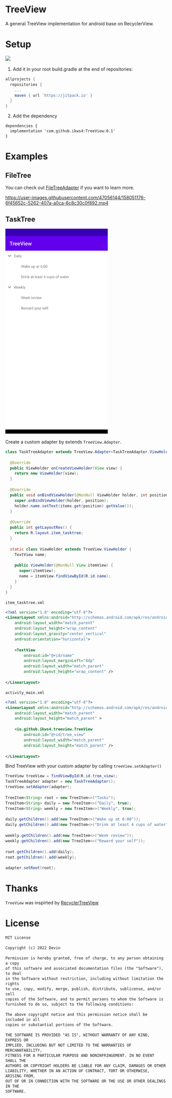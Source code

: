 # TreeView

A general TreeView implementation for android base on RecyclerView.

# Setup

[![](https://jitpack.io/v/ikws4/TreeView.svg)](https://jitpack.io/#ikws4/TreeView)

1. Add it in your root build.gradle at the end of repositories:

```groovy
allprojects {
  repositories {
    ...
    maven { url 'https://jitpack.io' }
  }
}
```

2. Add the dependency

```
dependencies {
  implementation 'com.github.ikws4:TreeView:0.1'
}
```

# Examples

## FileTree

You can check out [FileTreeAdapter](https://github.com/ikws4/TreeView/blob/main/app/src/main/java/io/github/ikws4/treeview/FileTreeAdapter.java) if you want to learn more.

https://user-images.githubusercontent.com/47056144/158051176-6f45652c-5262-407a-a0ca-6c8c30c0f892.mp4

## TaskTree

<img src="./assets/task_tree.png" width="320">

Create a custom adapter by extends `TreeView.Adapter`.

```java
class TaskTreeAdapter extends TreeView.Adapter<TaskTreeAdapter.ViewHolder, String> {

  @Override
  public ViewHolder onCreateViewHolder(View view) {
    return new ViewHolder(view);
  }

  @Override
  public void onBindViewHolder(@NonNull ViewHolder holder, int position) {
    super.onBindViewHolder(holder, position);
    holder.name.setText(items.get(position).getValue());
  }

  @Override
  public int getLayoutRes() {
    return R.layout.item_tasktree;
  }

  static class ViewHolder extends TreeView.ViewHolder {
    TextView name;

    public ViewHolder(@NonNull View itemView) {
      super(itemView);
      name = itemView.findViewById(R.id.name);
    }
  }
}
```

`item_tasktree.xml`

```xml
<?xml version="1.0" encoding="utf-8"?>
<LinearLayout xmlns:android="http://schemas.android.com/apk/res/android"
    android:layout_width="match_parent"
    android:layout_height="wrap_content"
    android:layout_gravity="center_vertical"
    android:orientation="horizontal">

    <TextView
        android:id="@+id/name"
        android:layout_marginLeft="4dp"
        android:layout_width="match_parent"
        android:layout_height="wrap_content" />

</LinearLayout>
```

`activity_main.xml`

```xml
<?xml version="1.0" encoding="utf-8"?>
<LinearLayout xmlns:android="http://schemas.android.com/apk/res/android"
    android:layout_width="match_parent"
    android:layout_height="match_parent" >

    <io.github.ikws4.treeview.TreeView
        android:id="@+id/tree_view"
        android:layout_width="match_parent"
        android:layout_height="match_parent" />

</LinearLayout>
```

Bind TreeView with your custom adapter by calling `treeView.setAdapter()`

```java
TreeView treeView = findViewById(R.id.tree_view);
TaskTreeAdapter adapter = new TaskTreeAdapter();
treeView.setAdapter(adapter);

TreeItem<String> root = new TreeItem<>("Tasks");
TreeItem<String> daily = new TreeItem<>("Daily", true);
TreeItem<String> weekly = new TreeItem<>("Weekly", true);

daily.getChildren().add(new TreeItem<>("Wake up at 6:00"));
daily.getChildren().add(new TreeItem<>("Drink at least 4 cups of water"));

weekly.getChildren().add(new TreeItem<>("Week review"));
weekly.getChildren().add(new TreeItem<>("Reward your self"));

root.getChildren().add(daily);
root.getChildren().add(weekly);

adapter.setRoot(root);
```

# Thanks

`TreeView` was inspirted by [RecyclerTreeView](https://github.com/TellH/RecyclerTreeView)

# License

```
MIT License

Copyright (c) 2022 Devin

Permission is hereby granted, free of charge, to any person obtaining a copy
of this software and associated documentation files (the "Software"), to deal
in the Software without restriction, including without limitation the rights
to use, copy, modify, merge, publish, distribute, sublicense, and/or sell
copies of the Software, and to permit persons to whom the Software is
furnished to do so, subject to the following conditions:

The above copyright notice and this permission notice shall be included in all
copies or substantial portions of the Software.

THE SOFTWARE IS PROVIDED "AS IS", WITHOUT WARRANTY OF ANY KIND, EXPRESS OR
IMPLIED, INCLUDING BUT NOT LIMITED TO THE WARRANTIES OF MERCHANTABILITY,
FITNESS FOR A PARTICULAR PURPOSE AND NONINFRINGEMENT. IN NO EVENT SHALL THE
AUTHORS OR COPYRIGHT HOLDERS BE LIABLE FOR ANY CLAIM, DAMAGES OR OTHER
LIABILITY, WHETHER IN AN ACTION OF CONTRACT, TORT OR OTHERWISE, ARISING FROM,
OUT OF OR IN CONNECTION WITH THE SOFTWARE OR THE USE OR OTHER DEALINGS IN THE
SOFTWARE.
```
